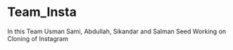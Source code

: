 # Team_Insta
In this Team Usman Sami, Abdullah, Sikandar and Salman Seed Working on Cloning of Instagram
